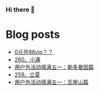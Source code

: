 ### Hi there 👋

<!--
**rebron1900/rebron1900** is a ✨ _special_ ✨ repository because its `README.md` (this file) appears on your GitHub profile.

Here are some ideas to get you started:

- 🔭 I’m currently working on ...
- 🌱 I’m currently learning ...
- 👯 I’m looking to collaborate on ...
- 🤔 I’m looking for help with ...
- 💬 Ask me about ...
- 📫 How to reach me: ...
- 😄 Pronouns: ...
- ⚡ Fun fact: ...
-->



# Blog posts
<!-- BLOG-POST-LIST:START -->
- [0元开88vip？？](https://1900.live/0yuan-kai-88vip/)
- [260、小满](https://1900.live/260-xiao-man/)
- [用户外活动填满五一：勒多曼因篇](https://1900.live/yong-hu-wai-huo-dong-tian-man-wu-yi-wa-wu-shan-pian-2/)
- [259、立夏](https://1900.live/259zhu-li-xia/)
- [用户外活动填满五一：瓦屋山篇](https://1900.live/yong-hu-wai-huo-dong-tian-man-wu-yi-wa-wu-shan-pian/)
<!-- BLOG-POST-LIST:END -->
